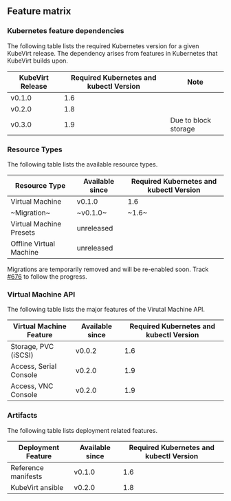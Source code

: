 ## Feature matrix

### Kubernetes feature dependencies

The following table lists the required Kubernetes version for a given KubeVirt release.
The dependency arises from features in Kubernetes that KubeVirt builds upon.

| KubeVirt Release | Required Kubernetes and kubectl Version | Note |
| --- | --- | --- |
| v0.1.0 | 1.6 | |
| v0.2.0 | 1.8 | |
| v0.3.0 | 1.9 | Due to block storage |

### Resource Types

The following table lists the available resource types.

| Resource Type | Available since | Required Kubernetes and kubectl Version |
| --- | --- | --- |
| Virtual Machine | v0.1.0 | 1.6 |
| ~Migration~ | ~v0.1.0~ | ~1.6~ |
| Virtual Machine Presets | unreleased | |
| Offline Virtual Machine | unreleased | |

Migrations are temporarily removed and will be re-enabled soon. Track
[#676](https://github.com/kubevirt/kubevirt/issues/676) to follow the progress.

### Virtual Machine API

The following table lists the major features of the Virutal Machine API.

| Virtual Machine Feature | Available since | Required Kubernetes and kubectl Version |
| --- | --- | --- |
| Storage, PVC \(iSCSI\) | v0.0.2 | 1.6 |
| Access, Serial Console | v0.2.0 | 1.9 |
| Access, VNC Console | v0.2.0 | 1.9 |

### Artifacts

The following table lists deployment related features.

| Deployment Feature | Available since | Required Kubernetes and kubectl Version |
| --- | --- | --- |
| Reference manifests | v0.1.0 | 1.6 |
| KubeVirt ansible | v0.2.0 | 1.8 |
